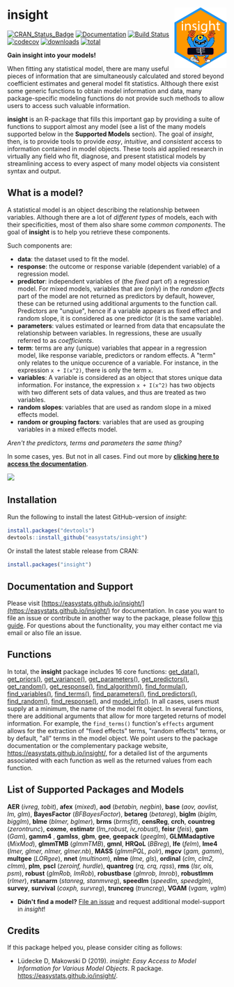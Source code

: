 # insight <img src='man/figures/logo.png' align="right" height="139" />

[![CRAN_Status_Badge](http://www.r-pkg.org/badges/version/insight)](https://cran.r-project.org/package=insight) [![Documentation](https://img.shields.io/badge/documentation-insight-orange.svg?colorB=E91E63)](https://easystats.github.io/insight/) [![Build Status](https://travis-ci.org/easystats/insight.svg?branch=master)](https://travis-ci.org/easystats/insight)
[![codecov](https://codecov.io/gh/easystats/insight/branch/master/graph/badge.svg)](https://codecov.io/gh/easystats/insight)
[![downloads](http://cranlogs.r-pkg.org/badges/insight)](http://cranlogs.r-pkg.org/) [![total](http://cranlogs.r-pkg.org/badges/grand-total/insight)](http://cranlogs.r-pkg.org/)

**Gain insight into your models!**

When fitting any statistical model, there are many useful pieces of information that are simultaneously calculated and stored beyond coefficient estimates and general model fit statistics. Although there exist some generic functions to obtain model information and data, many package-specific modeling functions do not provide such methods to allow users to access such valuable information. 

**insight** is an R-package that fills this important gap by providing a suite of functions to support almost any model (see a list of the many models supported below in the **Supported Models** section). The goal of *insight*, then, is to provide tools to provide *easy*, *intuitive*, and *consistent* access to information contained in model objects. These tools aid applied research in virtually any field who fit, diagnose, and present statistical models by streamlining access to every aspect of many model objects via consistent syntax and output.

## What is a model?

A statistical model is an object describing the relationship between variables. Although there are a lot of *different types* of models, each with their specificities, most of them also share some *common components*. The goal of **insight** is to help you retrieve these components.

Such components are:

* **data**: the dataset used to fit the model.
* **response**: the outcome or response variable (dependent variable) of a regression model.
* **predictor**: independent variables of (the _fixed_ part of) a regression model. For mixed models, variables that are (only) in the _random effects_ part of the model are not returned as predictors by default, however, these can be returned using additional arguments to the function call. Predictors are "unqiue", hence if a variable appears as fixed effect and random slope, it is considered as one predictor (it is the same variable).
* **parameters**: values estimated or learned from data that encapsulate the relationship between variables. In regressions, these are usually referred to as *coefficients*.
* **term**: terms are any (unique) variables that appear in a regression model, like response variable, predictors or random effects. A "term" only relates to the unique occurence of a variable. For instance, in the expression `x + I(x^2)`, there is only the term `x`.
* **variables**: A variable is considered as an object that stores unique data information. For instance, the expression `x + I(x^2)` has two objects with two different sets of data values, and thus are treated as two variables.
* **random slopes**: variables that are used as random slope in a mixed effects model.
* **random or grouping factors**: variables that are used as grouping variables in a mixed effects model.

*Aren't the predictors, terms and parameters the same thing?*

In some cases, yes. But not in all cases. Find out more by [**clicking here to access the documentation**](https://easystats.github.io/insight/articles/insight.html).

![](https://raw.githubusercontent.com/easystats/insight/master/paper/figure2.png)

## Installation

Run the following to install the latest GitHub-version of *insight*:

```r
install.packages("devtools")
devtools::install_github("easystats/insight")
```

Or install the latest stable release from CRAN:

```r
install.packages("insight")
```

## Documentation and Support

Please visit [https://easystats.github.io/insight/](https://easystats.github.io/insight/) for documentation. In case you want to file an issue or contribute in another way to the package, please follow [this guide](CONTRIBUTING.md). For questions about the functionality, you may either contact me via email or also file an issue.

## Functions

In total, the **insight** package includes 16 core functions: [get_data()](https://easystats.github.io/insight/reference/get_data.html), [get_priors()](https://easystats.github.io/insight/reference/get_priors.html), [get_variance()](https://easystats.github.io/insight/reference/get_variance.html), [get_parameters()](https://easystats.github.io/insight/reference/get_parameters.html), [get_predictors()](https://easystats.github.io/insight/reference/get_predictors.html), [get_random()](https://easystats.github.io/insight/reference/get_random.html), [get_response()](https://easystats.github.io/insight/reference/get_response.html), [find_algorithm()](https://easystats.github.io/insight/reference/find_algorithm.html), [find_formula()](https://easystats.github.io/insight/reference/find_formula.html), [find_variables()](https://easystats.github.io/insight/reference/find_variables.html), [find_terms()](https://easystats.github.io/insight/reference/find_terms.html), [find_parameters()](https://easystats.github.io/insight/reference/find_parameters.html), [find_predictors()](https://easystats.github.io/insight/reference/find_predictors.html), [find_random()](https://easystats.github.io/insight/reference/find_random.html), [find_response()](https://easystats.github.io/insight/reference/find_response.html), and [model_info()](https://easystats.github.io/insight/reference/model_info.html). In all cases, users must supply at a minimum, the name of the model fit object. In several functions, there are additional arguments that allow for more targeted returns of model information. For example, the `find_terms()` function's `effects` argument allows for the extraction of "fixed effects" terms, "random effects" terms, or by default, "all" terms in the model object. We point users to the package documentation or the complementary package website, https://easystats.github.io/insight/, for a detailed list of the arguments associated with each function as well as the returned values from each function.

## List of Supported Packages and Models

**AER** (*ivreg, tobit*), **afex** (*mixed*), **aod** (*betabin, negbin*), **base** (*aov, aovlist, lm, glm*), **BayesFactor** (*BFBayesFactor*), **betareg** (*betareg*), **biglm** (*biglm, bigglm*), **blme** (*blmer, bglmer*), **brms** (*brmsfit*), **censReg**, **crch**, **countreg** (*zerontrunc*), **coxme**, **estimatr** (*lm_robust, iv_robust*), **feisr** (*feis*), **gam** (*Gam*), **gamm4** , **gamlss**, **gbm**, **gee**, **geepack** (*geeglm*), **GLMMadaptive** (*MixMod*), **glmmTMB** (*glmmTMB*), **gmnl**,  **HRQoL** (*BBreg*), **lfe** (*felm*), **lme4** (*lmer, glmer, nlmer, glmer.nb*), **MASS** (*glmmPQL, polr*), **mgcv** (*gam, gamm*), **multgee** (*LORgee*), **nnet** (*multinom*), **nlme** (*lme, gls*), **ordinal** (*clm, clm2, clmm*), **plm**, **pscl** (*zeroinf, hurdle*), **quantreg** (*rq, crq, rqss*), **rms** (*lsr, ols, psm*), **robust** (*glmRob, lmRob*), **robustbase** (*glmrob, lmrob*), **robustlmm** (*rlmer*), **rstanarm** (*stanreg, stanmvreg*), **speedlm** (*speedlm, speedglm*), **survey**, **survival** (*coxph, survreg*), **truncreg** (*truncreg*), **VGAM** (*vgam, vglm*)

- **Didn't find a model?** [File an issue](https://github.com/easystats/insight/issues) and request additional model-support in _insight_!


## Credits

If this package helped you, please consider citing as follows:

- Lüdecke D, Makowski D (2019). *insight: Easy Access to Model Information for Various Model Objects*. R package. https://easystats.github.io/insight/.

